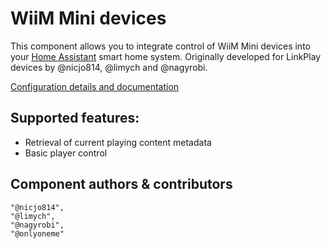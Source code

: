 # WiiM Mini devices

This component allows you to integrate control of WiiM Mini devices into your [Home Assistant](http://www.home-assistant.io) smart home system. Originally developed for LinkPlay devices by @nicjo814, @limych and @nagyrobi.



[Configuration details and documentation](https://github.com/onlyoneme/home-assistant-custom-components-wiim#installation)


## Supported features:
- Retrieval of current playing content metadata
- Basic player control


## Component authors & contributors
    "@nicjo814",
    "@limych",
    "@nagyrobi",
	"@onlyoneme"

